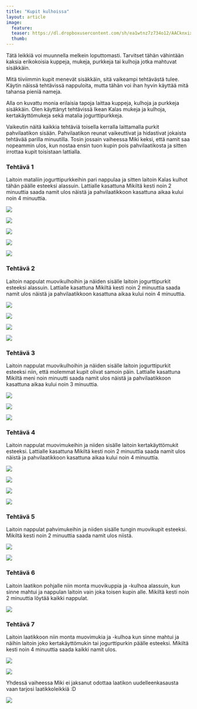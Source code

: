 ```yaml
---
title: "Kupit kulhoissa"
layout: article
image:
  feature:
  teaser: https://dl.dropboxusercontent.com/sh/ea1wtnz7z734o12/AACknxixOrVftjWX7iFXmog5a/aktivointi/kupit-kulhoissa/DSC43090-245px.jpg
  thumb:
---
```


Tätä leikkiä voi muunnella melkein loputtomasti. Tarvitset tähän vähintään kaksia erikokoisia kuppeja, mukeja, purkkeja tai kulhoja jotka mahtuvat sisäkkäin.

Mitä tiiviimmin kupit menevät sisäkkäin, sitä vaikeampi tehtävästä tulee. Käytin näissä tehtävissä nappuloita, mutta tähän voi ihan hyvin käyttää mitä tahansa pieniä nameja.

Alla on kuvattu monia erilaisia tapoja laittaa kuppeja, kulhoja ja purkkeja sisäkkäin. Olen käyttänyt tehtävissä Ikean Kalas mukeja ja kulhoja, kertakäyttömukeja sekä matalia jogurttipurkkeja.

Vaikeutin näitä kaikkia tehtäviä toisella kerralla laittamalla purkit pahvilaatikon sisään. Pahvilaatikon reunat vaikeuttivat ja hidastivat jokaista tehtävää parilla minuutilla. Tosin jossain vaiheessa Miki keksi, että namit saa nopeammin ulos, kun nostaa ensin tuon kupin pois pahvilaatikosta ja sitten irrottaa kupit toisistaan lattialla.

### Tehtävä 1

Laitoin mataliin jogurttipurkkeihin pari nappulaa ja sitten laitoin Kalas kulhot tähän päälle esteeksi alassuin. Lattialle kasattuna Mikiltä kesti noin 2 minuuttia saada namit ulos näistä ja pahvilaatikkoon kasattuna aikaa kului noin 4 minuuttia.

[![](https://dl.dropboxusercontent.com/sh/ea1wtnz7z734o12/AAD9y9Rx-UWzrxRa1P2KyBwDa/aktivointi/kupit-kulhoissa/DSC43157-800px.jpg)](https://dl.dropboxusercontent.com/sh/ea1wtnz7z734o12/AABF5cpoyBPAFOPNEWSK-Dg2a/aktivointi/kupit-kulhoissa/DSC43157.jpg)

[![](https://dl.dropboxusercontent.com/sh/ea1wtnz7z734o12/AACpsYj7Hm0Mrok3RHCdpnsEa/aktivointi/kupit-kulhoissa/DSC43161-800px.jpg)](https://dl.dropboxusercontent.com/sh/ea1wtnz7z734o12/AACATHPHYJbuaWOyYCkSUOJMa/aktivointi/kupit-kulhoissa/DSC43161.jpg)

[![](https://dl.dropboxusercontent.com/sh/ea1wtnz7z734o12/AADJRhwgJAnpRj8_yC0pKYRla/aktivointi/kupit-kulhoissa/DSC43206-800px.jpg)](https://dl.dropboxusercontent.com/sh/ea1wtnz7z734o12/AACXI-DRX6EoNbzLiRuOZIQta/aktivointi/kupit-kulhoissa/DSC43206.jpg)

[![](https://dl.dropboxusercontent.com/sh/ea1wtnz7z734o12/AADgZqCcEpve1090XPg8_Pjca/aktivointi/kupit-kulhoissa/DSC43208-800px.jpg)](https://dl.dropboxusercontent.com/sh/ea1wtnz7z734o12/AAC-QUB4gqm-A67eOt13aELwa/aktivointi/kupit-kulhoissa/DSC43208.jpg)

[![](https://dl.dropboxusercontent.com/sh/ea1wtnz7z734o12/AAB_FqlghLOoAGv2_X9nvsxza/aktivointi/kupit-kulhoissa/DSC43469-800px.jpg)](https://dl.dropboxusercontent.com/sh/ea1wtnz7z734o12/AACdPESvlRVktJj4dx6pNoMLa/aktivointi/kupit-kulhoissa/DSC43469.jpg)

### Tehtävä 2

Laitoin nappulat muovikulhoihin ja näiden sisälle laitoin jogurttipurkit esteeksi alassuin. Lattialle kasattuna Mikiltä kesti noin 2 minuuttia saada namit ulos näistä ja pahvilaatikkoon kasattuna aikaa kului noin 4 minuuttia.

[![](https://dl.dropboxusercontent.com/sh/ea1wtnz7z734o12/AAAIcHdmRNP992p8QlkB9EqSa/aktivointi/kupit-kulhoissa/DSC43086-800px.jpg)](https://dl.dropboxusercontent.com/sh/ea1wtnz7z734o12/AAAoWBotWnzlLz9Dy4GGe60Ca/aktivointi/kupit-kulhoissa/DSC43086.jpg)

[![](https://dl.dropboxusercontent.com/sh/ea1wtnz7z734o12/AAAY-MYzl_mndCTkVkU0VGl3a/aktivointi/kupit-kulhoissa/DSC43090-800px.jpg)](https://dl.dropboxusercontent.com/sh/ea1wtnz7z734o12/AACVufKAID1kdFAORmYV2j_5a/aktivointi/kupit-kulhoissa/DSC43090.jpg)

[![](https://dl.dropboxusercontent.com/sh/ea1wtnz7z734o12/AABS0901pVlm0_bfFxKFt1Qba/aktivointi/kupit-kulhoissa/DSC43133-800px.jpg)](https://dl.dropboxusercontent.com/sh/ea1wtnz7z734o12/AAAILY9KsZoMcqkkHiTovyFEa/aktivointi/kupit-kulhoissa/DSC43133.jpg)

[![](https://dl.dropboxusercontent.com/sh/ea1wtnz7z734o12/AAByCyLmiZjCtS12Fm0-uKk4a/aktivointi/kupit-kulhoissa/DSC43729-800px.jpg)](https://dl.dropboxusercontent.com/sh/ea1wtnz7z734o12/AAAOUNQWpKIRuW6HyyNvL1jla/aktivointi/kupit-kulhoissa/DSC43729.jpg)

### Tehtävä 3

Laitoin nappulat muovikulhoihin ja näiden sisälle laitoin jogurttipurkit esteeksi niin, että molemmat kupit olivat samoin päin. Lattialle kasattuna Mikiltä meni noin minuutti saada namit ulos näistä ja pahvilaatikkoon kasattuna aikaa kului noin 3 minuuttia.

[![](https://dl.dropboxusercontent.com/sh/ea1wtnz7z734o12/AADl47h2y6JrUYSE4AOyX1Lta/aktivointi/kupit-kulhoissa/DSC43584-800px.jpg)](https://dl.dropboxusercontent.com/sh/ea1wtnz7z734o12/AABZjbJ9WfMnttxdGZoLVfi2a/aktivointi/kupit-kulhoissa/DSC43584.jpg)

[![](https://dl.dropboxusercontent.com/sh/ea1wtnz7z734o12/AABA5L4PlovgT3LyoLSX9X2Ia/aktivointi/kupit-kulhoissa/DSC43592-800px.jpg)](https://dl.dropboxusercontent.com/sh/ea1wtnz7z734o12/AACYeVe3pn26aWk1HhjmjpBSa/aktivointi/kupit-kulhoissa/DSC43592.jpg)

[![](https://dl.dropboxusercontent.com/sh/ea1wtnz7z734o12/AAB5hAEbguQHOnjpn_LUpXvja/aktivointi/kupit-kulhoissa/DSC44306-800px.jpg)](https://dl.dropboxusercontent.com/sh/ea1wtnz7z734o12/AACXZEte_3BYnMfg3AP0rte4a/aktivointi/kupit-kulhoissa/DSC44306.jpg)

### Tehtävä 4

Laitoin nappulat muovimukeihin ja niiden sisälle laitoin kertakäyttömukit esteeksi. Lattialle kasattuna Mikiltä kesti noin 2 minuuttia saada namit ulos näistä ja pahvilaatikkoon kasattuna aikaa kului noin 4 minuuttia.

[![](https://dl.dropboxusercontent.com/sh/ea1wtnz7z734o12/AAD-dXmEpymIur58zqcPTXiLa/aktivointi/kupit-kulhoissa/DSC44000-800px.jpg)](https://dl.dropboxusercontent.com/sh/ea1wtnz7z734o12/AAA-JtUUTkzzskw4EOYHgJBxa/aktivointi/kupit-kulhoissa/DSC44000.jpg)

[![](https://dl.dropboxusercontent.com/sh/ea1wtnz7z734o12/AAA38infQ95IdYSde1560Ifua/aktivointi/kupit-kulhoissa/DSC44092-800px.jpg)](https://dl.dropboxusercontent.com/sh/ea1wtnz7z734o12/AAAeGwEH8yz1FwVhahyBqTT8a/aktivointi/kupit-kulhoissa/DSC44092.jpg)

[![](https://dl.dropboxusercontent.com/sh/ea1wtnz7z734o12/AAAqsrzDf3UdRHFldNWPi0zsa/aktivointi/kupit-kulhoissa/DSC44099-800px.jpg)](https://dl.dropboxusercontent.com/sh/ea1wtnz7z734o12/AABQWfLUoIkoc0TQtKt7L6Rna/aktivointi/kupit-kulhoissa/DSC44099.jpg)

[![](https://dl.dropboxusercontent.com/sh/ea1wtnz7z734o12/AAB00dOAg63dqewRAcTOddQ-a/aktivointi/kupit-kulhoissa/DSC44121-800px.jpg)](https://dl.dropboxusercontent.com/sh/ea1wtnz7z734o12/AACNFNP56Si-MvhxZ9cCGyG0a/aktivointi/kupit-kulhoissa/DSC44121.jpg)

### Tehtävä 5

Laitoin nappulat pahvimukeihin ja niiden sisälle tungin muovikupit esteeksi. Mikiltä kesti noin 2 minuuttia saada namit ulos niistä.

[![](https://dl.dropboxusercontent.com/sh/ea1wtnz7z734o12/AACH5167RbE52VaXar_Fh_7aa/aktivointi/kupit-kulhoissa/DSC48549-800px.jpg)](https://dl.dropboxusercontent.com/sh/ea1wtnz7z734o12/AADwj0doV7r9eH3sViGjcIy_a/aktivointi/kupit-kulhoissa/DSC48549.jpg)

[![](https://dl.dropboxusercontent.com/sh/ea1wtnz7z734o12/AACHEaWg-15VaCXkYgQIvM4va/aktivointi/kupit-kulhoissa/DSC48561-800px.jpg)](https://dl.dropboxusercontent.com/sh/ea1wtnz7z734o12/AAAboFRH9fgC94sIQU1wzVSHa/aktivointi/kupit-kulhoissa/DSC48561.jpg)

### Tehtävä 6

Laitoin laatikon pohjalle niin monta muovikuppia ja -kulhoa alassuin, kun sinne mahtui ja nappulan laitoin vain joka toisen kupin alle. Mikiltä kesti noin 2 minuuttia löytää kaikki nappulat.

[![](https://dl.dropboxusercontent.com/sh/ea1wtnz7z734o12/AADK3mypju-NvwZ2XWQEf9HEa/aktivointi/kupit-kulhoissa/DSC43821-800px.jpg)](https://dl.dropboxusercontent.com/sh/ea1wtnz7z734o12/AAA4NgY6QIMCk6FBeeFEENrJa/aktivointi/kupit-kulhoissa/DSC43821.jpg)

### Tehtävä 7

Laitoin laatikkoon niin monta muovimukia ja -kulhoa kun sinne mahtui ja näihin laitoin joko kertakäyttömukin tai jogurttipurkin päälle esteeksi. Mikiltä kesti noin 4 minuuttia saada kaikki namit ulos.

[![](https://dl.dropboxusercontent.com/sh/ea1wtnz7z734o12/AACM3d_24q7opOAMlL1Md3dCa/aktivointi/kupit-kulhoissa/DSC44149-800px.jpg)](https://dl.dropboxusercontent.com/sh/ea1wtnz7z734o12/AAB7dIFEx_ql0u7JDhlyLftqa/aktivointi/kupit-kulhoissa/DSC44149.jpg)

[![](https://dl.dropboxusercontent.com/sh/ea1wtnz7z734o12/AADGLweFn3wnSUam1G5-JbYEa/aktivointi/kupit-kulhoissa/DSC44171-800px.jpg)](https://dl.dropboxusercontent.com/sh/ea1wtnz7z734o12/AADyP_CfoaXJmMSD6gFUAev6a/aktivointi/kupit-kulhoissa/DSC44171.jpg)

Yhdessä vaiheessa Miki ei jaksanut odottaa laatikon uudelleenkasausta vaan tarjosi laatikkoleikkiä :D

[![](https://dl.dropboxusercontent.com/sh/ea1wtnz7z734o12/AABzAwihXjrW0nYFBZjHC5WMa/aktivointi/kupit-kulhoissa/DSC44292-800px.jpg)](https://dl.dropboxusercontent.com/sh/ea1wtnz7z734o12/AAAiYAeuHAxvxSN0jFUUgrX-a/aktivointi/kupit-kulhoissa/DSC44292.jpg)
